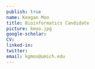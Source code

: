 ```yaml
---
publish: true
name: Keagan Moo
title: Bioinformatics Candidate
picture: kmoo.jpg
google-scholar: 
CV:
linked-in: 
twitter:
email: kgmoo@umich.edu
---
```

